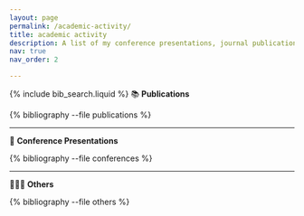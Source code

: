 ```yaml
---
layout: page
permalink: /academic-activity/
title: academic activity
description: A list of my conference presentations, journal publications, and other scholar contributions.
nav: true
nav_order: 2

---
```


{% include bib_search.liquid %}
📚 **Publications**
<div class="publications">
{% bibliography --file publications %}
</div>

---

🎤 **Conference Presentations**
<div class="publications">
{% bibliography --file conferences %}
</div>

---

👩🏻‍💼 **Others**
<div class="publications">
{% bibliography --file others %}
</div>
